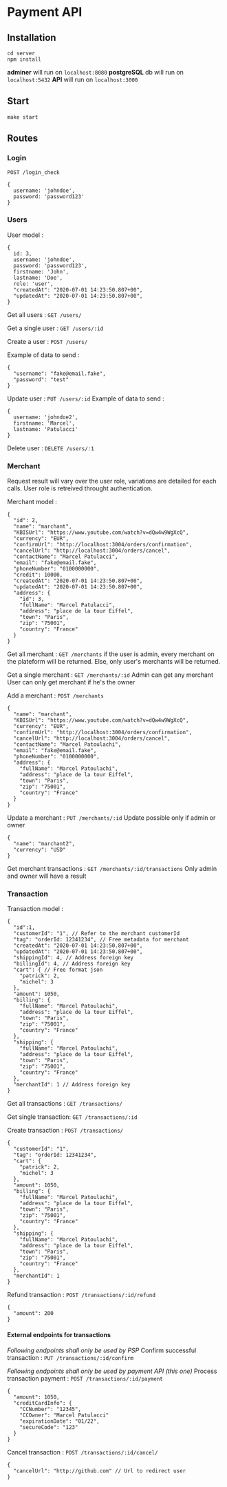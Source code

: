 # Payment API


## Installation
```
cd server
npm install
```

__adminer__ will run on `localhost:8080`
__postgreSQL__ db will run on `localhost:5432`
__API__ will run on `localhost:3000`

## Start
```make start```

## Routes

### Login
`POST /login_check`
```
{
  username: 'johndoe',
  password: 'password123'
}
```

### Users
User model :
```
{
  id: 3,
  username: 'johndoe',
  password: 'password123',
  firstname: 'John',
  lastname: 'Doe',
  role: 'user',
  "createdAt": "2020-07-01 14:23:50.807+00",
  "updatedAt": "2020-07-01 14:23:50.807+00",
}
```

Get all users : `GET /users/`

Get a single user : `GET /users/:id`

Create a user : `POST /users/`

Example of data to send :
```
{
  "username": "fake@email.fake",
  "password": "test"
}
```

Update user : `PUT /users/:id`
Example of data to send :
```
{
  username: 'johndoe2',
  firstname: 'Marcel',
  lastname: 'Patulacci'
}
```

Delete user : `DELETE /users/:1`

### Merchant
Request result will vary over the user role, variations are detailed for each calls.
User role is retreived throught authentication.

Merchant model :
```
{
  "id": 2,
  "name": "marchant",
  "KBISUrl": "https://www.youtube.com/watch?v=dQw4w9WgXcQ",
  "currency": "EUR",
  "confirmUrl": "http://localhost:3004/orders/confirmation",
  "cancelUrl": "http://localhost:3004/orders/cancel",
  "contactName": "Marcel Patulacci",
  "email": "fake@email.fake",
  "phoneNumber": "0100000000",
  "credit": 10000,
  "createdAt": "2020-07-01 14:23:50.807+00",
  "updatedAt": "2020-07-01 14:23:50.807+00",
  "address": {
    "id": 3,
    "fullName": "Marcel Patulacci",
    "address": "place de la tour Eiffel",
    "town": "Paris",
    "zip": "75001",
    "country": "France"
  }
}
```

Get all merchant : `GET /merchants`
if the user is admin, every merchant on the plateform will be returned. Else, only user's merchants will be returned.


Get a single merchant : `GET /merchants/:id`
Admin can get any merchant
User can only get merchant if he's the owner


Add a merchant : `POST /merchants`
```
{
  "name": "marchant",
  "KBISUrl": "https://www.youtube.com/watch?v=dQw4w9WgXcQ",
  "currency": "EUR",
  "confirmUrl": "http://localhost:3004/orders/confirmation",
  "cancelUrl": "http://localhost:3004/orders/cancel",
  "contactName": "Marcel Patoulachi",
  "email": "fake@email.fake",
  "phoneNumber": "0100000000",
  "address": {
    "fullName": "Marcel Patoulachi",
    "address": "place de la tour Eiffel",
    "town": "Paris",
    "zip": "75001",
    "country": "France"
  }
}
```

Update a merchant : `PUT /merchants/:id`
Update possible only if admin or owner
```
{
  "name": "marchant2",
  "currency": "USD"
}
```

Get merchant transactions : `GET /merchants/:id/transactions`
Only admin and owner will have a result

### Transaction
Transaction model :
```
{
  "id":1,
  "customerId": "1", // Refer to the merchant customerId
  "tag": "orderId: 12341234", // Free metadata for merchant
  "createdAt": "2020-07-01 14:23:50.807+00",
  "updatedAt": "2020-07-01 14:23:50.807+00",
  "shippingId": 4, // Address foreign key
  "billingId": 4, // Address foreign key
  "cart": { // Free format json
    "patrick": 2,
    "michel": 3
  },
  "amount": 1050,
  "billing": {
    "fullName": "Marcel Patoulachi",
    "address": "place de la tour Eiffel",
    "town": "Paris",
    "zip": "75001",
    "country": "France"
  },
  "shipping": {
    "fullName": "Marcel Patoulachi",
    "address": "place de la tour Eiffel",
    "town": "Paris",
    "zip": "75001",
    "country": "France"
  },
  "merchantId": 1 // Address foreign key
}
```

Get all transactions : `GET /transactions/`

Get single transaction: `GET /transactions/:id`

Create transaction : `POST /transactions/`
```
{
  "customerId": "1",
  "tag": "orderId: 12341234",
  "cart": {
    "patrick": 2,
    "michel": 3
  },
  "amount": 1050,
  "billing": {
    "fullName": "Marcel Patoulachi",
    "address": "place de la tour Eiffel",
    "town": "Paris",
    "zip": "75001",
    "country": "France"
  },
  "shipping": {
    "fullName": "Marcel Patoulachi",
    "address": "place de la tour Eiffel",
    "town": "Paris",
    "zip": "75001",
    "country": "France"
  },
  "merchantId": 1
}
```

Refund transaction : `POST /transactions/:id/refund`
```
{
  "amount": 200
}
```
#### External endpoints for transactions
*Following endpoints shall only be used by PSP*
Confirm successful transaction : `PUT /transactions/:id/confirm`

*Following endpoints shall only be used by payment API (this one)*
Process transaction payment : `POST /transactions/:id/payment`
```
{
  "amount": 1050,
  "creditCardInfo": {
    "CCNumber": "12345",
    "CCOwner": "Marcel Patulacci"
    "expirationDate": "01/22",
    "secureCode": "123"
  }
}
```
Cancel transaction : `POST /transactions/:id/cancel/`
```
{
  "cancelUrl": "http://github.com" // Url to redirect user
}
```

